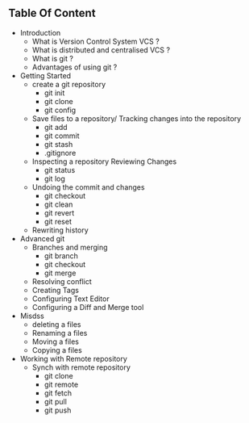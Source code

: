 ## Table Of Content
- Introduction
    - What is Version Control System VCS ?
    - What is distributed and centralised VCS ?
    - What is git ?
    - Advantages of using git ?
- Getting Started
    - create a git repository
        - git init
        - git clone
        - git config
    - Save files to a repository/ Tracking changes into the repository
        - git add
        - git commit
        - git stash
        - .gitignore
    - Inspecting a repository Reviewing Changes
        - git status
        - git log
    - Undoing the commit and changes
        - git checkout
        - git clean
        - git revert
        - git reset
    - Rewriting history
- Advanced git
    - Branches and merging
        - git branch
        - git checkout
        - git merge
    - Resolving conflict
    - Creating Tags
    - Configuring Text Editor
    - Configuring a Diff and Merge tool
- Misdss
    - deleting a files
    - Renaming a files
    - Moving a files
    - Copying a files
- Working with Remote repository
    - Synch with remote repository
        - git clone
        - git remote
        - git fetch
        - git pull
        - git push
